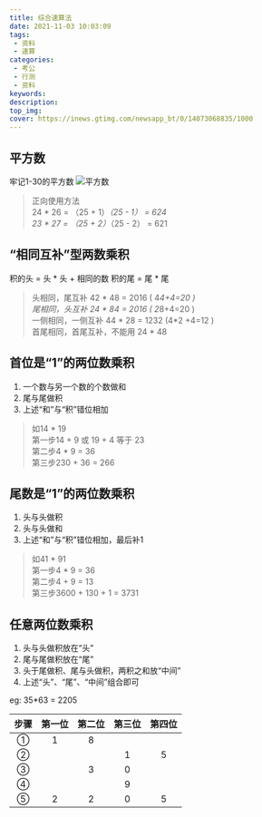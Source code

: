 ```yaml
---
title: 综合速算法
date: 2021-11-03 10:03:09
tags: 
 - 资料
 - 速算
categories:
 - 考公
 - 行测
 - 资料
keywords:
description:
top_img:
cover: https://inews.gtimg.com/newsapp_bt/0/14073068835/1000
---
```


## 平方数
牢记1-30的平方数
![平方数](https://wx2.sinaimg.cn/mw690/005SoUZ5ly1gw1qvtwcdxj30kh06s3yu.jpg)

> 正向使用方法  
> 24 * 26 = （25 + 1）*（25 - 1） = 624  
> 23 * 27 = （25 + 2）*（25 - 2） = 621

## “相同互补”型两数乘积
积的头 = 头 * 头 + 相同的数
积的尾 = 尾 * 尾

> 头相同，尾互补 42 * 48 = 2016 ( 4*4+4=20 )  
> 尾相同，头互补 24 * 84 = 2016 ( 2*8+4=20 )  
> 一侧相同，一侧互补 44 * 28 = 1232 (4*2 +4=12 )  
> 首尾相同，首尾互补，不能用 24 * 48

## 首位是“1”的两位数乘积
 1) 一个数与另一个数的个数做和
 2) 尾与尾做积
 3) 上述“和”与“积”错位相加

 > 如14 * 19  
 > 第一步14 + 9 或 19 + 4 等于 23  
 > 第二步4 * 9 = 36  
 > 第三步230 + 36 = 266  
 
## 尾数是“1”的两位数乘积
 1) 头与头做积
 2) 头与头做和
 3) 上述“和”与“积”错位相加，最后补1

 > 如41 * 91  
 > 第一步4 * 9 = 36  
 > 第二步4 + 9 = 13  
 > 第三步3600 + 130 + 1 = 3731

## 任意两位数乘积
 1) 头与头做积放在“头”
 2) 尾与尾做积放在“尾”
 3) 头于尾做积、尾与头做积，两积之和放“中间”
 4) 上述“头”、“尾”、“中间”组合即可

eg: 35*63 = 2205

|步骤|第一位|第二位|第三位|第四位|
|:--:|:--:|:--:|:--:|:--:|
|①   |1   |8   |    |    |
|②   |    |    |1   |5   |
|③   |    |3   |0   |    |
|④   |    |    |9   |    |
|⑤   |2   |2   |0   |5   |